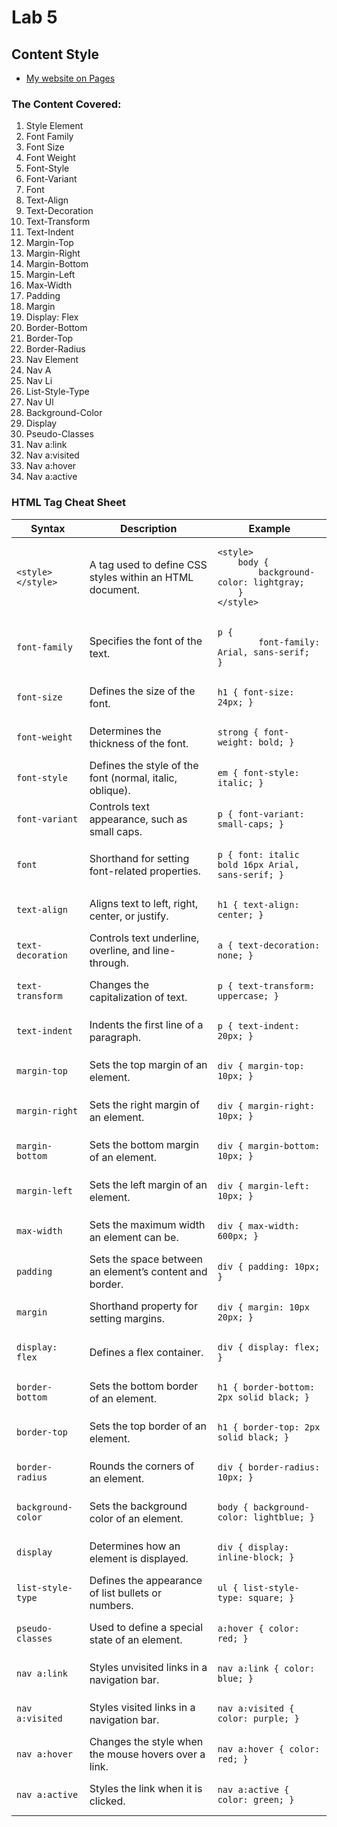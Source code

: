 # Lab 5
## Content Style

- [My website on Pages](https://jefftam79.github.io/lab5/)

### The Content Covered:
1. Style Element 
2.  Font Family
3. Font Size 
4. Font Weight 
5. Font-Style 
6. Font-Variant 
7. Font 
8. Text-Align 
9. Text-Decoration 
10. Text-Transform
11. Text-Indent
12. Margin-Top
13. Margin-Right
14. Margin-Bottom
15. Margin-Left
16. Max-Width
17. Padding
18. Margin
19. Display: Flex
20. Border-Bottom
21. Border-Top
22. Border-Radius
23. Nav Element
23. Nav A
24. Nav Li
25. List-Style-Type
26. Nav Ul
27. Background-Color
28. Display
29. Pseudo-Classes
30. Nav a:link
31. Nav a:visited
32. Nav a:hover
33. Nav a:active

### HTML Tag Cheat Sheet
<table>
    <thead>
        <tr>
            <th>Syntax</th>
            <th>Description</th>
            <th>Example</th>
        </tr>
    </thead>
    <tbody>
        <tr>
            <td>
                <pre><code>&lt;style&gt;&lt;/style&gt;</code></pre>
            </td>
            <td>A tag used to define CSS styles within an HTML document.</td>
            <td>
                <pre><code>&lt;style&gt;
    body {
        background-color: lightgray;
    }
&lt;/style&gt;</code></pre>
            </td>
        </tr>
        <tr>
            <td><code>font-family</code></td>
            <td>Specifies the font of the text.</td>
            <td><pre><code>p { 
        font-family: Arial, sans-serif; 
}</code></pre></td>
        </tr>
        <tr>
            <td><code>font-size</code></td>
            <td>Defines the size of the font.</td>
            <td><pre><code>h1 { font-size: 24px; }</code></pre></td>
        </tr>
        <tr>
            <td><code>font-weight</code></td>
            <td>Determines the thickness of the font.</td>
            <td><pre><code>strong { font-weight: bold; }</code></pre></td>
        </tr>
        <tr>
            <td><code>font-style</code></td>
            <td>Defines the style of the font (normal, italic, oblique).</td>
            <td><pre><code>em { font-style: italic; }</code></pre></td>
        </tr>
        <tr>
            <td><code>font-variant</code></td>
            <td>Controls text appearance, such as small caps.</td>
            <td><pre><code>p { font-variant: small-caps; }</code></pre></td>
        </tr>
        <tr>
            <td><code>font</code></td>
            <td>Shorthand for setting font-related properties.</td>
            <td><pre><code>p { font: italic bold 16px Arial, sans-serif; }</code></pre></td>
        </tr>
        <tr>
            <td><code>text-align</code></td>
            <td>Aligns text to left, right, center, or justify.</td>
            <td><pre><code>h1 { text-align: center; }</code></pre></td>
        </tr>
        <tr>
            <td><code>text-decoration</code></td>
            <td>Controls text underline, overline, and line-through.</td>
            <td><pre><code>a { text-decoration: none; }</code></pre></td>
        </tr>
        <tr>
            <td><code>text-transform</code></td>
            <td>Changes the capitalization of text.</td>
            <td><pre><code>p { text-transform: uppercase; }</code></pre></td>
        </tr>
        <tr>
            <td><code>text-indent</code></td>
            <td>Indents the first line of a paragraph.</td>
            <td><pre><code>p { text-indent: 20px; }</code></pre></td>
        </tr>
        <tr>
            <td><code>margin-top</code></td>
            <td>Sets the top margin of an element.</td>
            <td><pre><code>div { margin-top: 10px; }</code></pre></td>
        </tr>
        <tr>
            <td><code>margin-right</code></td>
            <td>Sets the right margin of an element.</td>
            <td><pre><code>div { margin-right: 10px; }</code></pre></td>
        </tr>
        <tr>
            <td><code>margin-bottom</code></td>
            <td>Sets the bottom margin of an element.</td>
            <td><pre><code>div { margin-bottom: 10px; }</code></pre></td>
        </tr>
        <tr>
            <td><code>margin-left</code></td>
            <td>Sets the left margin of an element.</td>
            <td><pre><code>div { margin-left: 10px; }</code></pre></td>
        </tr>
        <tr>
            <td><code>max-width</code></td>
            <td>Sets the maximum width an element can be.</td>
            <td><pre><code>div { max-width: 600px; }</code></pre></td>
        </tr>
        <tr>
            <td><code>padding</code></td>
            <td>Sets the space between an element’s content and border.</td>
            <td><pre><code>div { padding: 10px; }</code></pre></td>
        </tr>
        <tr>
            <td><code>margin</code></td>
            <td>Shorthand property for setting margins.</td>
            <td><pre><code>div { margin: 10px 20px; }</code></pre></td>
        </tr>
        <tr>
            <td><code>display: flex</code></td>
            <td>Defines a flex container.</td>
            <td><pre><code>div { display: flex; }</code></pre></td>
        </tr>
        <tr>
            <td><code>border-bottom</code></td>
            <td>Sets the bottom border of an element.</td>
            <td><pre><code>h1 { border-bottom: 2px solid black; }</code></pre></td>
        </tr>
        <tr>
            <td><code>border-top</code></td>
            <td>Sets the top border of an element.</td>
            <td><pre><code>h1 { border-top: 2px solid black; }</code></pre></td>
        </tr>
        <tr>
            <td><code>border-radius</code></td>
            <td>Rounds the corners of an element.</td>
            <td><pre><code>div { border-radius: 10px; }</code></pre></td>
        </tr>
        <tr>
            <td><code>background-color</code></td>
            <td>Sets the background color of an element.</td>
            <td><pre><code>body { background-color: lightblue; }</code></pre></td>
        </tr>
        <tr>
            <td><code>display</code></td>
            <td>Determines how an element is displayed.</td>
            <td><pre><code>div { display: inline-block; }</code></pre></td>
        </tr>
        <tr>
            <td><code>list-style-type</code></td>
            <td>Defines the appearance of list bullets or numbers.</td>
            <td><pre><code>ul { list-style-type: square; }</code></pre></td>
        </tr>
        <tr>
            <td><code>pseudo-classes</code></td>
            <td>Used to define a special state of an element.</td>
            <td><pre><code>a:hover { color: red; }</code></pre></td>
        </tr>
        <tr>
            <td><code>nav a:link</code></td>
            <td>Styles unvisited links in a navigation bar.</td>
            <td><pre><code>nav a:link { color: blue; }</code></pre></td>
        </tr>
        <tr>
            <td><code>nav a:visited</code></td>
            <td>Styles visited links in a navigation bar.</td>
            <td><pre><code>nav a:visited { color: purple; }</code></pre></td>
        </tr>
        <tr>
            <td><code>nav a:hover</code></td>
            <td>Changes the style when the mouse hovers over a link.</td>
            <td><pre><code>nav a:hover { color: red; }</code></pre></td>
        </tr>
        <tr>
            <td><code>nav a:active</code></td>
            <td>Styles the link when it is clicked.</td>
            <td><pre><code>nav a:active { color: green; }</code></pre></td>
        </tr>
    </tbody>
</table>


